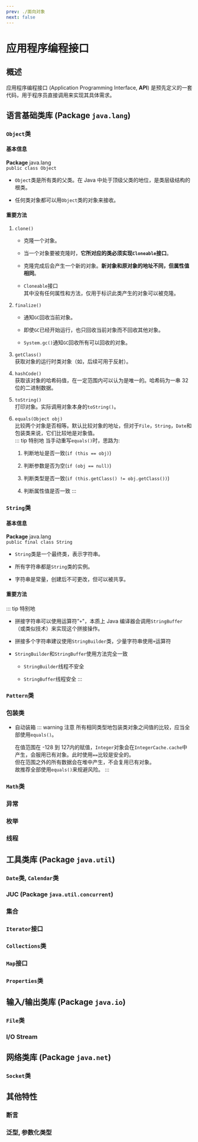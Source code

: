 ```yaml
---
prev: ./面向对象
next: false
---
```


# 应用程序编程接口
## 概述
应用程序编程接口 (Application Programming Interface, **API**) 是预先定义的一套代码，用于程序员直接调用来实现其具体需求。  

## 语言基础类库 (Package `java.lang`)
### `Object`类

#### 基本信息
**Package** java.lang  
`public class Object`

+ `Object`类是所有类的父类。在 Java 中处于顶级父类的地位，是类层级结构的根类。  

+ 任何类对象都可以用`Object`类的对象来接收。

#### 重要方法
1. `clone()`  
   + 克隆一个对象。  

   + 当一个对象要被克隆时，**它所对应的类必须实现`Cloneable`接口**。  

   + 克隆完成后会产生一个新的对象。**新对象和原对象的地址不同，但属性值相同**。  

   + `Cloneable`接口  
     其中没有任何属性和方法，仅用于标识此类产生的对象可以被克隆。

2. `finalize()`
   + 通知`GC`回收当前对象。

   + 即使`GC`已经开始运行，也只回收当前对象而不回收其他对象。

   + `System.gc()`通知`GC`回收所有可以回收的对象。

3. `getClass()`  
   获取对象的运行时类对象（如，后续可用于反射）。

4. `hashCode()`  
   获取该对象的哈希码值，在一定范围内可以认为是唯一的。哈希码为一串 32 位的二进制数据。

5. `toString()`  
   打印对象。实际调用对象本身的`toString()`。

6. `equals(Object obj)`  
   比较两个对象是否相等。默认比较对象的地址，但对于`File`，`String`，`Date`和包装类来说，它们比较地是对象值。  
   ::: tip 特别地
   当手动重写`equals()`时，思路为:  
   1. 判断地址是否一致(`if (this == obj)`)

   2. 判断参数是否为空(`if (obj == null)`)

   3. 判断类型是否一致(`if (this.getClass() != obj.getClass())`)

   4. 判断属性值是否一致
   :::

### `String`类
#### 基本信息
**Package** java.lang  
`public final class String`  

+ `String`类是一个最终类，表示字符串。

+ 所有字符串都是`String`类的实例。

+ 字符串是常量，创建后不可更改，但可以被共享。

#### 重要方法

::: tip 特别地
+ 拼接字符串可以使用运算符"`+`"，本质上 Java 编译器会调用`StringBuffer`（或类似技术）来实现这个拼接操作。

+ 拼接多个字符串建议使用`StringBuilder`类，少量字符串使用`+`运算符

+ `StringBuilder`和`StringBuffer`使用方法完全一致
  + `StringBuilder`线程不安全

  + `StringBuffer`线程安全
:::

### `Pattern`类

### 包装类

+ 自动装箱
  ::: warning 注意
  所有相同类型地包装类对象之间值的比较，应当全部使用`equals()`。  

  在值范围在 -128 到 127内的赋值，`Integer`对象会在`IntegerCache.cache`中产生，会服用已有对象。此时使用`==`比较是安全的。  
  但在范围之外的所有数据会在堆中产生，不会复用已有对象。  
  故推荐全部使用`equals()`来规避风险。
  :::

### `Math`类

### 异常

### 枚举

### 线程

## 工具类库 (Package `java.util`)
### `Date`类, `Calendar`类

### JUC (Package `java.util.concurrent`)

### 集合

### `Iterator`接口

### `Collections`类

### `Map`接口

### `Properties`类

## 输入/输出类库 (Package `java.io`)
### `File`类

### I/O Stream

## 网络类库 (Package `java.net`)
### `Socket`类

## 其他特性
### 断言

### 泛型, 参数化类型